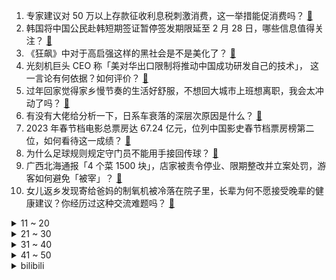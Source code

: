 1. 专家建议对 50 万以上存款征收利息税刺激消费，这一举措能促消费吗？ [:link:](https://www.zhihu.com/question/580661429)
2. 韩国将中国公民赴韩短期签证暂停签发期限延至 2 月 28 日，哪些信息值得关注？ [:link:](https://www.zhihu.com/question/580744539)
3. 《狂飙》中对于高启强这样的黑社会是不是美化了？ [:link:](https://www.zhihu.com/question/580524984)
4. 光刻机巨头 CEO 称「美对华出口限制将推动中国成功研发自己的技术」， 这一言论有何依据？如何评价？ [:link:](https://www.zhihu.com/question/580804661)
5. 过年回家觉得家乡慢节奏的生活好舒服，不想回大城市上班想离职，我会太冲动了吗？ [:link:](https://www.zhihu.com/question/580023252)
6. 有没有大佬给分析一下，日系车衰落的深层次原因是什么？ [:link:](https://www.zhihu.com/question/579807670)
7. 2023 年春节档电影总票房达 67.24 亿元，位列中国影史春节档票房榜第二位，如何看待这一成绩？ [:link:](https://www.zhihu.com/question/580834778)
8. 为什么足球规则规定守门员不能用手接回传球？ [:link:](https://www.zhihu.com/question/570622602)
9. 广西北海通报「4 个菜 1500 块」，店家被责令停业、限期整改并立案处罚，游客如何避免「被宰」？ [:link:](https://www.zhihu.com/question/580847588)
10. 女儿返乡发现寄给爸妈的制氧机被冷落在院子里，长辈为何不愿接受晚辈的健康建议？你经历过这种交流难题吗？ [:link:](https://www.zhihu.com/question/580774824)
<details>
<summary>11 ~ 20</summary>

11. 金字塔的建造时间有没有经过碳十四测定？ [:link:](https://www.zhihu.com/question/53525308)
12. 《卫报》公布 2022 年百大球员完整排名，梅西第一姆巴佩第二，C 罗第 51 名，如何看待这份排名？ [:link:](https://www.zhihu.com/question/580800118)
13. 俄语姓名词尾的“诺夫”是什么含义？ [:link:](https://www.zhihu.com/question/580208753)
14. 请问大家旅游时如何选择数码和胶片？ [:link:](https://www.zhihu.com/question/487547965)
15. 回家过年这些天，你的家乡发生了什么变化？ [:link:](https://www.zhihu.com/question/579421961)
16. 春节吃太多，宝宝积食怎么办？ [:link:](https://www.zhihu.com/question/443743896)
17. 马斯克称「中国市场竞争最激烈，特斯拉最大对手可能是一家中国公司」，如何看待这一观点？ [:link:](https://www.zhihu.com/question/580677743)
18. 想知道对撞机一秒能产生多少次撞击，三体中的智子能管的过来吗? [:link:](https://www.zhihu.com/question/580003107)
19. 春节楼市不打烊，部分楼盘推「 0 月供」计划，有客户打飞的到佛山买房，哪些信息值得关注？ [:link:](https://www.zhihu.com/question/580619330)
20. 如何评价剧版《三体》第十五集？ [:link:](https://www.zhihu.com/question/579494906)
</details>
<details>
<summary>21 ~ 30</summary>

21. 真正懂车的人，最后都买了什么车？ [:link:](https://www.zhihu.com/question/574820170)
22. 为什么最近几年只有郭帆导演才能拍好科幻电影？ [:link:](https://www.zhihu.com/question/580053043)
23. 网传 XBB、BQ.1 毒株会引发又一次感染高峰，专家回应「上半年可能性较小」，有什么信息值得关注？ [:link:](https://www.zhihu.com/question/580627048)
24. 如果别人在后面说你坏话怎么办？ [:link:](https://www.zhihu.com/question/580061149)
25. 如何评价张小斐在《交换人生》里的表现？ [:link:](https://www.zhihu.com/question/579938601)
26. 日媒开年预测「日本 GDP 今年或被德国超越，跌至世界第四」，哪些信息值得关注？ [:link:](https://www.zhihu.com/question/580200893)
27. 游客爆料到广西北海玩，被出租车司机带去饭店被宰， 4 个菜花 1500 元，哪些套路要小心？如何维权？ [:link:](https://www.zhihu.com/question/580710297)
28. 如何评价《一人之下》608（650）话？ [:link:](https://www.zhihu.com/question/580675105)
29. 日本有哪些类似于北海道夕张没落的城市，为什么会没落？ [:link:](https://www.zhihu.com/question/264948614)
30. 电影《无名》中，张婧仪饰演的方小姐，为什么被王传君饰演的王队长杀害？ [:link:](https://www.zhihu.com/question/580036946)
</details>
<details>
<summary>31 ~ 40</summary>

31. 为什么人到绝境后会大彻大悟？ [:link:](https://www.zhihu.com/question/565062536)
32. 199 管理类联考都有哪些坑？ [:link:](https://www.zhihu.com/question/312937027)
33. 动画电影《深海》里有哪些细节与彩蛋？ [:link:](https://www.zhihu.com/question/580477770)
34. 如何评价电视剧《三体》第十三集？ [:link:](https://www.zhihu.com/question/579662039)
35. 畅谈2023的中国足球，你对国足的期望是什么？ [:link:](https://www.zhihu.com/question/580687013)
36. 电视剧《狂飙》第 28-29 集拍得怎么样？有哪些值得关注的剧情点？ [:link:](https://www.zhihu.com/question/580806103)
37. 请问是不是所有透视存在错误的画在“散点透视”概念下都可以成立？ [:link:](https://www.zhihu.com/question/580044264)
38. 你的藏书架上，至今最得意的藏书是什么？ [:link:](https://www.zhihu.com/question/456543158)
39. 为什么有些人把你琢磨透了就会离开你？ [:link:](https://www.zhihu.com/question/577209572)
40. 《满江红》中武副总管的真实身份是什么？为什么秦桧说「他只是恰好姓武」？ [:link:](https://www.zhihu.com/question/580033201)
</details>
<details>
<summary>41 ~ 50</summary>

41. 春节假期全国国内旅游出游 3.08 亿人次，今年过年你出门旅游了吗？体验如何？如何看待这一数据？ [:link:](https://www.zhihu.com/question/580801140)
42. 孩子觉得每年穷神都被送走很可怜，所以今年要把穷神留在家里一起过年，我该如何引导孩子呢？ [:link:](https://www.zhihu.com/question/512846641)
43. 生活不如意的时候，你是怎么治愈你自己的？ [:link:](https://www.zhihu.com/question/579413530)
44. 在球面上任取3点，这3点在同一半球的概率是多少？ [:link:](https://www.zhihu.com/question/580292686)
45. 两天体接近时，如果较弱的天体是一个整体的金属球，还会在超过洛希极限后被撕碎吗？ [:link:](https://www.zhihu.com/question/580789350)
46. 海平面上升，会不会导致最后地球只剩下一块大陆？ [:link:](https://www.zhihu.com/question/580498833)
47. 电影《无名》中有哪不容忽视的细节？ [:link:](https://www.zhihu.com/question/579938795)
48. 如何应对父母催婚才能不破坏过年团聚的喜悦？ [:link:](https://www.zhihu.com/question/579220517)
49. 《狂飙》中陈书婷已死，可能是谁杀了她？ [:link:](https://www.zhihu.com/question/580524629)
50. 意大利副总理称欧洲没有真正的外交和国防政策，总跟在美国人后面，「我们少一个默克尔」，如何理解这一言论？ [:link:](https://www.zhihu.com/question/580714105)
</details><details>
<summary>bilibili</summary>

1. 再见了，《下一个是谁》！！！！ [:link:](//www.bilibili.com/video/BV1TT41117DK)
2. 脸不疼？硬撑罢了！2022年度动画打脸大总结！【泛式】 [:link:](//www.bilibili.com/video/BV1QM411q73e)
3. 它，今年春节档最“奇怪”的电影？ [:link:](//www.bilibili.com/video/BV1u84y177ui)
4. 【TF家族】2023新年音乐会《瞬间》（舞台篇） [:link:](//www.bilibili.com/video/BV1hY4y1o7SL)
5. 接受粉丝挑战的第129天 烟花盛宴！ [:link:](//www.bilibili.com/video/BV1eA411k7FF)
6. 《对接の小曲》(官方版本） [:link:](//www.bilibili.com/video/BV1Q34y1Z7Hg)
7. 有多少人注意到：他嘴角有根本擦不干净的血迹 [:link:](//www.bilibili.com/video/BV1S3411R7CC)
8. 约 尔 蹦 迪，但 是 竖 屏 ！❤️【咬人猫】 [:link:](//www.bilibili.com/video/BV1GR4y1h7M8)
9. 顺手牵羊之学以致用 [:link:](//www.bilibili.com/video/BV1HT411f7Pr)
10. 在非洲打赌能刷新什么记录？【小约翰】 [:link:](//www.bilibili.com/video/BV1A8411w723)
<details>
<summary>11 ~ 20</summary>

11. 如何在法庭上1挑5 [:link:](//www.bilibili.com/video/BV1eP4y1z77B)
12. 满配唐僧误入大观园 [:link:](//www.bilibili.com/video/BV13841137WS)
13. 深度解析《流浪地球2》这是中国科幻迈向世界的一大步！ [:link:](//www.bilibili.com/video/BV1X8411w7mJ)
14. MC开局1像素，升级就会提高画质！最终超真实！ [:link:](//www.bilibili.com/video/BV1J24y1a7bG)
15. 冬季骑行东北，遭遇寒潮手指意外骨折，零下35度在破房子里睡了一夜 [:link:](//www.bilibili.com/video/BV1vT411f7Qg)
16. 快拿这个视频去诈骗你们化学老师 [:link:](//www.bilibili.com/video/BV1nG4y197jd)
17. 我还原了MC所有的生物群系！！！ [:link:](//www.bilibili.com/video/BV1F8411G7dN)
18. 今年不一样的年夜饭！ [:link:](//www.bilibili.com/video/BV1eA411k7eb)
19. 超豪华中式国宴年夜饭震惊芬兰家人一整年！十八道菜彻底撑晕在现场！新汉服狂拍照停不下来！芬兰家人各展神通上演联欢晚会！ [:link:](//www.bilibili.com/video/BV1Jv4y1k7Fq)
20. 送完这个礼物，他再也没有回过我消息…… [:link:](//www.bilibili.com/video/BV1NG4y1Q7Lz)
</details>
<details>
<summary>21 ~ 30</summary>

21. 现在的小孩子到底有什么烦恼啊 [:link:](//www.bilibili.com/video/BV1mP4y1z78e)
22. 向世界说“不”，一票否决权究竟有多香？ [:link:](//www.bilibili.com/video/BV18G4y1w7eL)
23. 怎样在游戏里分辨中国狙击手？ [:link:](//www.bilibili.com/video/BV1SD4y1n7su)
24. 是兔年，但拿鸡整活...... [:link:](//www.bilibili.com/video/BV1vx4y1M7db)
25. 你小子必须发财听到没 [:link:](//www.bilibili.com/video/BV1KR4y1Y7JT)
26. “一开始很搞笑很可爱，但最后绷不住了” [:link:](//www.bilibili.com/video/BV1sM411q7Er)
27. 当年男演员没削尖下巴，也没把自己饿成瘦猴子 [:link:](//www.bilibili.com/video/BV1sT411f7PN)
28. 销冠大年初五才回老家，回家的路上还是没忍住啊。。。 [:link:](//www.bilibili.com/video/BV1bv4y1k75m)
29. 【奇响天外】【十四人合唱】《一梦千宵》原神翻唱 [:link:](//www.bilibili.com/video/BV1x24y1a7LB)
30. 如果《流浪地球2》没能拿下春节档票房冠军，那将是中国电影历史上的耻辱 [:link:](//www.bilibili.com/video/BV1pT411y7fd)
</details>
<details>
<summary>31 ~ 40</summary>

31. 上海京彩火锅半自助，9分钟加长版，全程高能！服务员剥虾剥到手抽筋！ [:link:](//www.bilibili.com/video/BV1JG4y1Q7zf)
32. 离谱！强行寄生在朋友家一周，他们回来后家里变成了... [:link:](//www.bilibili.com/video/BV11R4y187Np)
33. 毫无底线！试玩盗版地铁跑酷，建议下架！ [:link:](//www.bilibili.com/video/BV1m34y1Z7ET)
34. 把鸵鸟蛋做成咸蛋味道究竟如何？看着还是溏心的！ [:link:](//www.bilibili.com/video/BV1bd4y1W7Xh)
35. “郝郝反思”一下，春晚小品《坑》到底坑了谁？ [:link:](//www.bilibili.com/video/BV19P4y1z7Ro)
36. 我被黑了！！！洗不清了 [:link:](//www.bilibili.com/video/BV1bT411y7vi)
37. 【全网最完整】小胖挑战九转大肠 评委尝后咬牙切齿 小胖高呼“值了” [:link:](//www.bilibili.com/video/BV15T411f7WE)
38. 《 只 要 是 日 语 就 画 风 突 变 》 [:link:](//www.bilibili.com/video/BV1sy4y197eV)
39. 《花开忘忧》动画版MV [:link:](//www.bilibili.com/video/BV17d4y1W7AQ)
40. 救命! 是妈之恶魔 [:link:](//www.bilibili.com/video/BV1K84y177Am)
</details>
<details>
<summary>41 ~ 50</summary>

41. 【明日方舟】“登临意”WB-EX1~8平民全关卡低配攻略（含突袭）！操作轻松+语音详解的愉悦攻略！《明日方舟》|魔法Zc目录 [:link:](//www.bilibili.com/video/BV1s3411R7pm)
42. 俩江西帅小伙品尝爆辣美食，吃的过瘾聊的尽兴！ [:link:](//www.bilibili.com/video/BV1nY4y1o7Dn)
43. 为什么有的人看起来一般，却不缺对象？大格局脱单指南！ [:link:](//www.bilibili.com/video/BV1uG4y1Q7QU)
44. 疾 速 地 球 [:link:](//www.bilibili.com/video/BV1RG4y1D7bQ)
45. 860万粉丝UP主开什么车？中国BOY又又换车了！ [:link:](//www.bilibili.com/video/BV1SY4y1Z7AG)
46. 开局氪6000！拿下星海瓶！从冤种开始的一念逍遥#1 [:link:](//www.bilibili.com/video/BV1DR4y1h7Lc)
47. 农耕岷族 我的世界永恒的MC生存 二周目EP7 [:link:](//www.bilibili.com/video/BV1934y1Z7GG)
48. 花2000块买台车！可以环游中国？ [:link:](//www.bilibili.com/video/BV1K8411A7q4)
49. 有两把刷子，但没毛【Theshy的奇妙冒险06】 [:link:](//www.bilibili.com/video/BV1RP4y1z7QC)
50. 圈子不同别硬融… [:link:](//www.bilibili.com/video/BV1QT411y7an)
</details>
<details>
<summary>51 ~ 60</summary>

51. 一盘摆成画的菜要多少钱？九吃帝王蟹，还要吞下传世名画【凭啥这么贵ep51-蟹仙画宴】 [:link:](//www.bilibili.com/video/BV19y4y1R7ry)
52. 挺直腰杆，站起来！流浪地球2对中国电影有何意义？【无剧透深度解析】 [:link:](//www.bilibili.com/video/BV1eA411d77h)
53. 炸裂伏笔！《流浪地球2》的第四条故事线-主角550W-M0SS [:link:](//www.bilibili.com/video/BV1h24y1r7Kh)
54. 《初见照相馆》是全宇宙最好的小品！暗含15个无人发现的惊人细节！ [:link:](//www.bilibili.com/video/BV1vs4y147nd)
55. 原魔演唱会 [:link:](//www.bilibili.com/video/BV1xP4y1z7rT)
56. 【散人】国产民俗恐怖《阿姐鼓》拯救姐姐 搞笑之旅（已更新至P4） [:link:](//www.bilibili.com/video/BV14v4y1k7zB)
57. 【罗翔】8岁以上压岁钱可以自己处置？小孩子打赏主播后还能追回吗？ [:link:](//www.bilibili.com/video/BV1PT411y7RU)
58. 她威胁到我了！ [:link:](//www.bilibili.com/video/BV1As4y147ic)
59. 【中华小子】第一集 | 黑狐王归来 [:link:](//www.bilibili.com/video/BV16T41117Zi)
60. 《重生之我在云轩做花魁》1—11集无回顾合集 [:link:](//www.bilibili.com/video/BV1GG4y197TB)
</details>
<details>
<summary>61 ~ 70</summary>

61. 库克帮雷军清库存？红米10A抵3000？我来试试！！ [:link:](//www.bilibili.com/video/BV1xv4y1k7YS)
62. 一部电影时间看完火影忍者！史上最全时间线整理！ [:link:](//www.bilibili.com/video/BV1sx4y1M7dT)
63. 视唱练耳 [:link:](//www.bilibili.com/video/BV1Vs4y147GW)
64. 盘古：把你刀没收了 [:link:](//www.bilibili.com/video/BV1Ds4y1x7gL)
65. 两分钟看完流浪地球2（含剧透，慎点！） [:link:](//www.bilibili.com/video/BV14x4y1M7Bs)
66. 上须弥、下地府、飞洞天《黑神话：悟空》新地图、新敌人分析（非拜年解读） [:link:](//www.bilibili.com/video/BV1CP4y1z71K)
67. 起床战争，但每个队伍随机一个玩家创造! [:link:](//www.bilibili.com/video/BV1g84y177pY)
68. 【超级小桀】我给小区做的wifi覆盖完成啦 [:link:](//www.bilibili.com/video/BV17d4y1W7JE)
69. 2023年H萌贺年纪 属于你我的二次元春晚 [:link:](//www.bilibili.com/video/BV1yT411f7Eb)
70. 家里人支持我穿cos服过年聚会是一种什么体验？ [:link:](//www.bilibili.com/video/BV1TG4y1Q7Bw)
</details>
<details>
<summary>71 ~ 80</summary>

71. 仅1集的人性动画！出续作后播到一半又被停止？这番结局直让人寒毛倒立！ [:link:](//www.bilibili.com/video/BV1E841137mK)
72. 耗时3天给德国室友炖了一盅佛跳墙, 他大受震撼 [:link:](//www.bilibili.com/video/BV1Dx4y1M7ky)
73. 【原神】降魔大圣魈悟空 [:link:](//www.bilibili.com/video/BV1Xv4y1r7Ff)
74. MC当玩家可以画任何生物？ [:link:](//www.bilibili.com/video/BV1fd4y1p7Cc)
75. 动 物 过 年 也 要 吃 饺 子 [:link:](//www.bilibili.com/video/BV1qy4y1d7EH)
76. 985学长带你提前走一遍，紧张刺激的高三下学期 [:link:](//www.bilibili.com/video/BV1F8411A7gx)
77. “小土狗就是最可爱的！” [:link:](//www.bilibili.com/video/BV1hY4y1o7Zw)
78. 《流浪地球2》导演谈“太空电梯”拍摄过程：简直就是“噩梦” [:link:](//www.bilibili.com/video/BV1B84y1j7st)
79. 【桃大】满江红：吹爆了？巅峰神作？票房第一？我的真实评价：优缺点非常明显的春节档拼盘电影，可看可不看的一次性消费品！ [:link:](//www.bilibili.com/video/BV1aT411f7vK)
80. 小紧张的虫虫私下最爱哪家餐厅？接地气的爆辣土菜馆，下饭一绝！ [:link:](//www.bilibili.com/video/BV1od4y1V76A)
</details>
<details>
<summary>81 ~ 90</summary>

81. 我又把老马刀了? [:link:](//www.bilibili.com/video/BV1e3411d7k6)
82. “感动狗熊岭十大人物：熊妈妈” [:link:](//www.bilibili.com/video/BV1Gv4y1k7nx)
83. 这张天天“过目就忘”的封面图片，是在什么时候拍摄的？来听听地理分析！ [:link:](//www.bilibili.com/video/BV1vM411q7Ji)
84. 喂！小孩，别忘了你的心里还住着一位大圣 [:link:](//www.bilibili.com/video/BV1D3411R7u1)
85. 成年人的崩溃 往往只在一瞬间 [:link:](//www.bilibili.com/video/BV1aT411y7iL)
86. 当聪明墨菲特遇到阳光男孩.. [:link:](//www.bilibili.com/video/BV1Dv4y1r7vS)
87. 【外挂风云】外挂向绿色玩家宣战！史上最大外挂赛博战争详情解读 [:link:](//www.bilibili.com/video/BV1ps4y1479R)
88. 【半佛】烟花市场的疯狂与混乱 [:link:](//www.bilibili.com/video/BV1jd4y1W7Ev)
89. 这个游戏一定要拉着你的朋友一起玩 [:link:](//www.bilibili.com/video/BV1NM411B7fs)
90. 紧张刺激的上天之路！ [:link:](//www.bilibili.com/video/BV1iD4y1E7Ty)
</details>
<details>
<summary>91 ~ 100</summary>

91. 好痛啊！遇到这种情况应该怎么办？ [:link:](//www.bilibili.com/video/BV1JT411m7hU)
92. 狗子怎么也想不到会被用来做这种事.. [:link:](//www.bilibili.com/video/BV1NR4y1h7HK)
93. 操作者 暴乱者 始作俑者 [:link:](//www.bilibili.com/video/BV1AY41197Bw)
94. 耗费心血还原西游记里孙悟空所做的乌金丹！吃的一刻我沉默了… [:link:](//www.bilibili.com/video/BV1YG4y1F7mD)
95. 一月新番:男人开局与天花板级魔兽契约,却不料反倒成了奴才 [:link:](//www.bilibili.com/video/BV17Y4y1o7cH)
96. 【黑胶完整】“带来这首「我（你）不配」” [:link:](//www.bilibili.com/video/BV1qY4y1o7F1)
97. 【年后减肚腩必备】暴食后身材恢复|高热量消耗|大体重减肥|走走而已 [:link:](//www.bilibili.com/video/BV1fd4y1p74f)
98. 斗虫没赢过，吹牛没输过，但是...【这下不得不玩原神了...】【荒泷一斗】【4K 60】 [:link:](//www.bilibili.com/video/BV1A8411A7oa)
99. 终极预测！《狂飙》开篇7分钟，已经暗示了剧情走向和最终Boss [:link:](//www.bilibili.com/video/BV1324y1z73m)
100. 残忍凶手用刀猛割大动脉，但自己的身体却一点都不沾死者的血！ [:link:](//www.bilibili.com/video/BV1gT411f7fS)
</details></details>